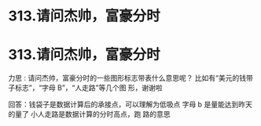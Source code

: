 # 313.请问杰帅，富豪分时

# 313.请问杰帅，富豪分时

力思 : 请问杰帅，富豪分时的一些图形标志带表什么意思呢？ 比如有“美元的钱带子标志”，“字母 B”，“人走路”等几个图 形，谢谢啦

回答：钱袋子是数据计算后的承接点，可以理解为低吸点 字母 b 是量能达到昨天的量了 小人走路是数据计算的分时高点，跑 路的意思